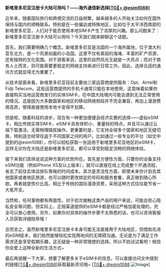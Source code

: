 **新喀里多尼亚注册卡大陆可用吗？——海外通信新选择[[TG💪+ @esim1088](https://t.me/s/esim1088)]**

近年来，随着国际旅行和跨境交流的日益频繁，越来越多的人开始关注如何在国外保持与国内的顺畅联系。特别是在一些偏远或特殊地区，比如位于太平洋西南部的新喀里多尼亚，人们对于能否使用本地SIM卡产生了浓厚的兴趣。那么问题来了：新喀里多尼亚注册卡大陆可以用吗？今天我们就来聊聊这个话题。

首先，我们需要明确几个概念。新喀里多尼亚是法国的一个海外属地，位于澳大利亚东北方，是一个风景如画的小岛国。这里不仅有美丽的海滩、丰富的矿产资源，还有独特的文化氛围。对于游客来说，这里的自然风光无疑是一大亮点；而对于商务人士而言，则可能需要更稳定的网络支持来进行日常工作。因此，选择合适的通讯方式就显得尤为重要了。

从技术层面来看，新喀里多尼亚目前主要由三家运营商提供服务：Opt、Airtel和Fidji Telecom。这些运营商提供的手机卡通常只能在本地使用，这意味着如果你直接购买当地运营商发行的实体SIM卡，在中国大陆境内可能会遇到无法正常使用的情况。这是因为大多数国家和地区的移动网络频段并不完全兼容，再加上漫游费用高昂，使得直接使用本地卡变得不划算。

但是呢，随着科技的进步，现在有一种更加便捷且经济实惠的选择——虚拟eSIM卡。相比传统实体SIM卡，eSIM卡具有体积小、重量轻的特点，并且可以通过云端下载激活，无需物理插拔操作。更重要的是，它支持全球多个国家和地区无缝切换，特别适合经常往返于不同国家之间的用户。比如通过一些专业的平台（如文中提到的@esim1088），你可以轻松获取一张适用于新喀里多尼亚地区的eSIM卡，这样无论你在大陆还是新喀里多尼亚，都可以享受到稳定流畅的网络体验。

接下来我们具体说说这种方案的优势所在。首先是方便性方面，只要你的设备支持eSIM功能（例如iPhone XS及以上版本），就可以直接在线上完成整个开通流程，省去了前往实体店排队等候的时间成本。其次是灵活性方面，即使未来你计划去其他国家或者地区旅游，也可以随时更改绑定的号码和服务套餐，真正做到随心所欲。再者就是性价比高，相比于传统的国际漫游资费，采用这种方式往往能节省一大笔开支。

当然啦，任何事物都有两面性。对于初次接触这类产品的用户来说，可能会担心隐私安全等问题。但实际上，正规渠道提供的eSIM卡都是经过严格加密处理的，完全可以放心使用。另外，如果你对具体的操作步骤不太熟悉的话，也可以咨询客服人员获取详细指导哦！

总而言之，虽然新喀里多尼亚注册卡本身可能无法直接用于大陆地区，但借助先进的eSIM技术，我们依然能够轻松实现两地间的无障碍沟通。无论是为了满足工作需求还是享受假期乐趣，这无疑是一种非常理想的选择。所以不妨试试看吧！相信你会爱上这种全新的生活方式~

最后再提醒一下大家，想要了解更多关于eSIM卡的信息，可以直接访问文中提到的链接[[TG💪+ @esim1088](https://t.me/s/esim1088)]获取最新资讯哦~ [[TG💪+ @esim1088](https://t.me/s/esim1088) ![Image](https://i.postimg.cc/4NQfJmqS/Snipaste-2025-05-13-00-14-12.png)]